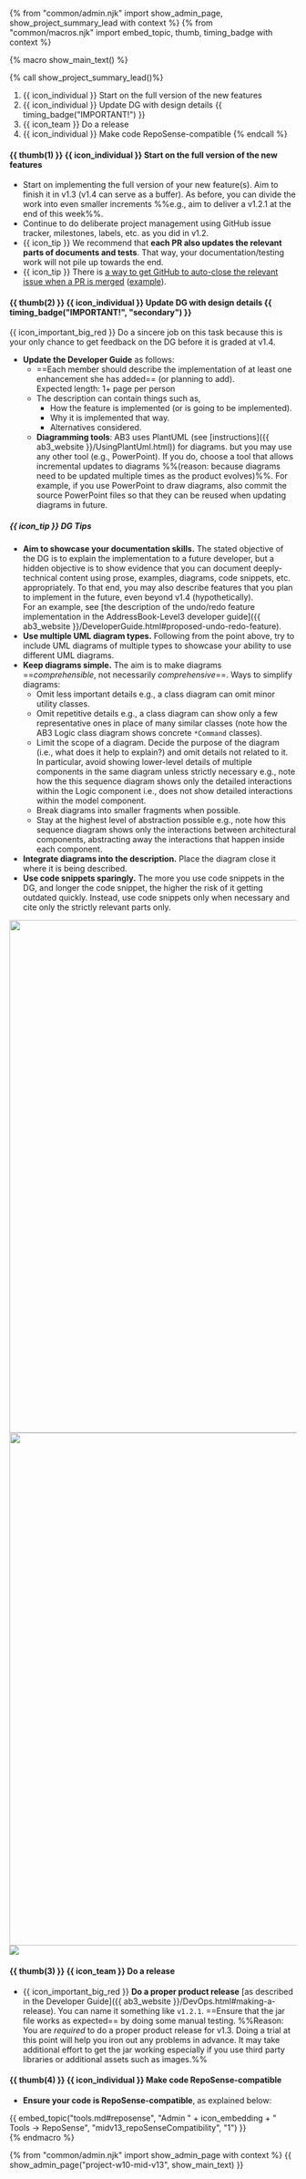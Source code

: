{% from "common/admin.njk" import show_admin_page, show_project_summary_lead with context %}
{% from "common/macros.njk" import embed_topic, thumb, timing_badge with context %}

{% macro show_main_text() %}
<div id="main">

{% call show_project_summary_lead()%}
1. {{ icon_individual }} Start on the full version of the new features
1. {{ icon_individual }} Update DG with design details {{ timing_badge("IMPORTANT!") }}
1. {{ icon_team }}  Do a release
1. {{ icon_individual }} Make code RepoSense-compatible
{% endcall %}

<div id="body">

#### {{ thumb(1) }} {{ icon_individual }} Start on the full version of the new features

* Start on implementing the full version of your new feature(s). Aim to finish it in v1.3 (v1.4 can serve as a buffer). As before, you can divide the work into even smaller increments %%e.g., aim to deliver a v1.2.1 at the end of this week%%.
* Continue to do deliberate project management using GitHub issue tracker, milestones, labels, etc. as you did in v1.2.
* {{ icon_tip }} We recommend that **each PR also updates the relevant parts of documents and tests**. That way, your documentation/testing work will not pile up towards the end.
* {{ icon_tip }} There is [a way to get GitHub to auto-close the relevant issue when a PR is merged](https://help.github.com/articles/closing-issues-using-keywords/) ([example](https://github.com/se-edu/addressbook-level4/pull/888)).

#### {{ thumb(2) }} {{ icon_individual }} Update DG with design details {{ timing_badge("IMPORTANT!", "secondary") }}

<div class="indented">
<box>

{{ icon_important_big_red }} Do a sincere job on this task because this is your only chance to get feedback on the DG before it is graded at v1.4.
</box>
</div>

* **Update the Developer Guide** as follows:
  * ==Each member should describe the implementation of at least one enhancement she has added== (or planning to add). <br>
    Expected length: 1+ page per person
  * The description can contain things such as,
    * How the feature is implemented (or is going to be implemented).
    * Why it is implemented that way.
    * Alternatives considered.
  * **Diagramming tools**: AB3 uses PlantUML (see [instructions]({{ ab3_website }}/UsingPlantUml.html)) for diagrams. but you may use any other tool (e.g., PowerPoint). If you do, choose a tool that allows incremental updates to diagrams %%(reason: because diagrams need to be updated multiple times as the product evolves)%%. For example, if you use PowerPoint to draw diagrams, also commit the source PowerPoint files so that they can be reused when updating diagrams in future.

<div class="indented-level2">

<panel type="success" expanded>
<span slot="header" class="card-title">

##### {{ icon_tip }} DG Tips
</span>
<span id="dgTips">

* **Aim to showcase your documentation skills.** The stated objective of the DG is to explain the implementation to a future developer, but a hidden objective is to show evidence that you can document deeply-technical content using prose, examples, diagrams, code snippets, etc. appropriately. To that end, you may also describe features that you plan to implement in the future, even beyond v1.4 (hypothetically).<br>
  For an example, see [the description of the undo/redo feature implementation in the AddressBook-Level3 developer guide]({{ ab3_website }}/DeveloperGuide.html#proposed-undo-redo-feature).
* **Use multiple UML diagram types.** Following from the point above, try to include UML diagrams of multiple types to showcase your ability to use different UML diagrams.
* **Keep diagrams simple.** The aim is to make diagrams ==_comprehensible_, not necessarily _comprehensive_==. Ways to simplify diagrams:
  * Omit less important details e.g., a class diagram can omit minor utility classes. 
  * Omit repetitive details e.g., a class diagram can show only a few representative ones in place of many similar classes (note how the <trigger trigger="click" for="modal:ipWeek10-logicClassDiagram">AB3 Logic class diagram</trigger> shows concrete `*Command` classes).
  * Limit the scope of a diagram. Decide the purpose of the diagram (i.e., what does it help to explain?) and omit details not related to it. In particular, avoid showing lower-level details of multiple components in the same diagram unless strictly necessary e.g., note how the <trigger trigger="click" for="modal:ipWeek10-deleteSd">this sequence diagram</trigger> shows only the detailed interactions within the Logic component i.e., does not show detailed interactions within the model component.
  * Break diagrams into smaller fragments when possible.
  * Stay at the highest level of abstraction possible e.g., note how <trigger trigger="click" for="modal:ipWeek10-archiSd">this sequence diagram</trigger> shows only the interactions between architectural components, abstracting away the interactions that happen inside each component.
* **Integrate diagrams into the description.** Place the diagram close it where it is being described.
* **Use code snippets sparingly.** The more you use code snippets in the DG, and longer the code snippet, the higher the risk of it getting outdated quickly. Instead, use code snippets only when necessary and cite only the strictly relevant parts only.

<modal large title="AB3 - Class Diagram of the Logic Component" id="modal:ipWeek10-logicClassDiagram">
  <img src="{{ ab3_website }}/images/LogicClassDiagram.png" width="900"/>
</modal>

<modal large title="AB3 - Sequence Diagram for the `delete` command" id="modal:ipWeek10-deleteSd">
  <img src="{{ ab3_website }}/images/DeleteSequenceDiagram.png" width="900"/>
</modal>

<modal large title="AB3 - Architecture-Level Sequence Diagram" id="modal:ipWeek10-archiSd">
  <img src="{{ ab3_website }}/images/ArchitectureSequenceDiagram.png"/>
</modal>

</span>
</panel>
</div>

#### {{ thumb(3) }} {{ icon_team }} Do a release

* {{ icon_important_big_red }} **Do a <tooltip content="resulting in a jar file on GitHub that can be downloaded by potential users">proper product release</tooltip>** [as described in the Developer Guide]({{ ab3_website }}/DevOps.html#making-a-release). You can name it something like `v1.2.1`. ==Ensure that the jar file works as expected== by doing some manual testing. %%Reason: You are _required_ to do a proper product release for v1.3. Doing a trial at this point will help you iron out any problems in advance. It may take additional effort to get the jar working especially if you use third party libraries or additional assets such as images.%%

#### {{ thumb(4) }} {{ icon_individual }} Make code RepoSense-compatible


* **Ensure your code is <tooltip content="i.e., RepoSense can detect your code as yours">RepoSense-compatible</tooltip>**, as explained below:

<div class="indented-level2">
{{ embed_topic("tools.md#reposense", "Admin " + icon_embedding + " Tools → RepoSense", "midv13_repoSenseCompatibility", "1") }}
</div>


</div>
</div>
{% endmacro %}

{% from "common/admin.njk" import show_admin_page with context %}
{{ show_admin_page("project-w10-mid-v13", show_main_text) }}